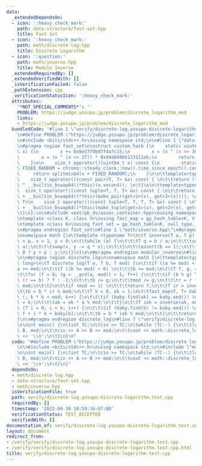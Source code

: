 ```yaml
---
data:
  _extendedDependsOn:
  - icon: ':heavy_check_mark:'
    path: data-structure/fast-set.hpp
    title: Fast Set
  - icon: ':heavy_check_mark:'
    path: math/discrete-log.hpp
    title: Discrete Logarithm
  - icon: ':question:'
    path: math/inverse.hpp
    title: Modulo Inverse
  _extendedRequiredBy: []
  _extendedVerifiedWith: []
  _isVerificationFailed: false
  _pathExtension: cpp
  _verificationStatusIcon: ':heavy_check_mark:'
  attributes:
    '*NOT_SPECIAL_COMMENTS*': ''
    PROBLEM: https://judge.yosupo.jp/problem/discrete_logarithm_mod
    links:
    - https://judge.yosupo.jp/problem/discrete_logarithm_mod
  bundledCode: "#line 1 \"verify/discrete-log.yosupo-discrete-logarithm.test.cpp\"\
    \n#define PROBLEM \"https://judge.yosupo.jp/problem/discrete_logarithm_mod\"\n\
    \n#include <bits/stdc++.h>\nusing namespace std;\n\n#line 1 \"data-structure/fast-set.hpp\"\
    \n#pragma region fast_set\n\nstruct custom_hash {\n    static uint64_t splitmix64(uint64_t\
    \ x) {\n        x += 0x9e3779b97f4a7c15;\n        x = (x ^ (x >> 30)) * 0xbf58476d1ce4e5b9;\n\
    \        x = (x ^ (x >> 27)) * 0x94d049bb133111eb;\n        return x ^ (x >> 31);\n\
    \    }\n\n    size_t operator()(uint64_t x) const {\n        static const uint64_t\
    \ FIXED_RANDOM = chrono::steady_clock::now().time_since_epoch().count();\n   \
    \     return splitmix64(x + FIXED_RANDOM);\n    }\n\n\ttemplate<typename T>\n\
    \    size_t operator()(const pair<T, T> &x) const { \n\t\treturn (*this)(x.first)\
    \ ^ __builtin_bswap64((*this)(x.second)); \n\t}\n\n\ttemplate<typename T>\n  \
    \  size_t operator()(const tuple<T, T, T> &x) const { \n\t\treturn (*this)(get<0>(x))\
    \ + __builtin_bswap64((*this)(make_pair(get<1>(x), get<2>(x)))); \n\t}\n\n\ttemplate<typename\
    \ T>\n    size_t operator()(const tuple<T, T, T, T> &x) const { \n\t\treturn (*this)(get<0>(x))\
    \ + __builtin_bswap64((*this)(make_tuple(get<1>(x), get<2>(x), get<3>(x)))); \n\
    \t}\n};\n\n#include <ext/pb_ds/assoc_container.hpp>\nusing namespace __gnu_pbds;\n\
    \ntemplate <class K, class V>\nusing fast_map = gp_hash_table<K, V, custom_hash>;\n\
    \ntemplate <class K>\nusing fast_set = gp_hash_table<K, null_type, custom_hash>;\n\
    \n#pragma endregion fast_set\n#line 1 \"math/inverse.hpp\"\n#pragma region modular_inverse\n\
    \nnamespace math {\n\ttemplate <typename T>\n\tT inverse(T a, T p) {\n\t\tT b\
    \ = p, x = 1, y = 0;\n\t\twhile (a) {\n\t\t\tT q = b / a;\n\t\t\tswap(a, b %=\
    \ a);\n\t\t\tswap(x, y -= q * x);\n\t\t}\n\t\tassert(b == 1);\n\t\treturn y <\
    \ 0 ? y + p : y;\n\t}\n}\n\n#pragma endregion modular_inverse\n#line 3 \"math/discrete-log.hpp\"\
    \n\n#pragma region discrete_log\n\nnamespace math {\n\ttemplate<typename T = long\
    \ long>\n\tT discrete_log(T a, T b, T mod) {\n\t\tif ((a %= mod) < 0) \n\t\t\t\
    a += mod;\n\t\tif ((b %= mod) < 0) \n\t\t\tb += mod;\n\t\tT f, g, r = 1 % mod;\n\
    \t\tfor (f = 0; (g = __gcd(a, mod)) > 1; f++) {\n\t\t\tif (b % g) \n\t\t\t\treturn\
    \ (r == b) ? f : -1;\n\t\t\tb /= g;\n\t\t\tmod /= g;\n\t\t\tr = r * (a / g) %\
    \ mod;\n\t\t}\n\t\tif (mod == 1) \n\t\t\treturn f;\n\t\tT ir = inverse(r, mod);\n\
    \t\tb = b * ir % mod;\n\t\tT k = 0, ak = 1;\n\t\tfast_map<T, T> baby;\n\t\tfor\
    \ (; k * k < mod; k++) {\n\t\t\tif (baby.find(ak) == baby.end()) \n\t\t\t\tbaby[ak]\
    \ = k;\n\t\t\tak = ak * a % mod;\n\t\t}\n\t\tT iak = inverse(ak, mod);\n\t\tfor\
    \ (T i = 0; i < k; i++) {\n\t\t\tif (baby.find(b) != baby.end()) \n\t\t\t\treturn\
    \ f + i * k + baby[b];\n\t\t\tb = b * iak % mod;\n\t\t}\n\t\treturn -1;\n\t}\n\
    }\n\n#pragma endregion discrete_log\n#line 7 \"verify/discrete-log.yosupo-discrete-logarithm.test.cpp\"\
    \n\nint main() {\n\tint TC;\n\tcin >> TC;\n\twhile (TC--) {\n\t\tlong long A,\
    \ B, mod;\n\t\tcin >> A >> B >> mod;\n\t\tcout << math::discrete_log(A, B, mod)\
    \ << '\\n';\n\t}\n}\n"
  code: "#define PROBLEM \"https://judge.yosupo.jp/problem/discrete_logarithm_mod\"\
    \n\n#include <bits/stdc++.h>\nusing namespace std;\n\n#include \"math/discrete-log.hpp\"\
    \n\nint main() {\n\tint TC;\n\tcin >> TC;\n\twhile (TC--) {\n\t\tlong long A,\
    \ B, mod;\n\t\tcin >> A >> B >> mod;\n\t\tcout << math::discrete_log(A, B, mod)\
    \ << '\\n';\n\t}\n}"
  dependsOn:
  - math/discrete-log.hpp
  - data-structure/fast-set.hpp
  - math/inverse.hpp
  isVerificationFile: true
  path: verify/discrete-log.yosupo-discrete-logarithm.test.cpp
  requiredBy: []
  timestamp: '2022-04-30 10:59:16-07:00'
  verificationStatus: TEST_ACCEPTED
  verifiedWith: []
documentation_of: verify/discrete-log.yosupo-discrete-logarithm.test.cpp
layout: document
redirect_from:
- /verify/verify/discrete-log.yosupo-discrete-logarithm.test.cpp
- /verify/verify/discrete-log.yosupo-discrete-logarithm.test.cpp.html
title: verify/discrete-log.yosupo-discrete-logarithm.test.cpp
---
```

